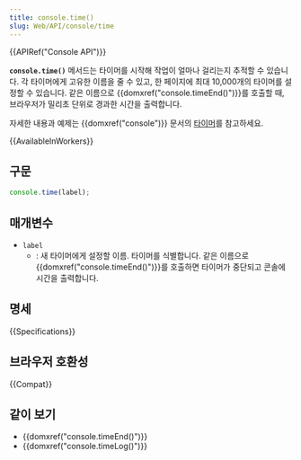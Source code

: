 ```yaml
---
title: console.time()
slug: Web/API/console/time
---
```


{{APIRef("Console API")}}

**`console.time()`** 메서드는 타이머를 시작해 작업이 얼마나 걸리는지 추적할 수 있습니다. 각 타이머에게 고유한 이름을 줄 수 있고, 한 페이지에 최대 10,000개의 타이머를 설정할 수 있습니다. 같은 이름으로 {{domxref("console.timeEnd()")}}를 호출할 때, 브라우저가 밀리초 단위로 경과한 시간을 출력합니다.

자세한 내용과 예제는 {{domxref("console")}} 문서의 [타이머](/ko/docs/Web/API/console#타이머)를 참고하세요.

{{AvailableInWorkers}}

## 구문

```js
console.time(label);
```

## 매개변수

- `label`
  - : 새 타이머에게 설정할 이름. 타이머를 식별합니다. 같은 이름으로 {{domxref("console.timeEnd()")}}를 호출하면 타이머가 중단되고 콘솔에 시간을 출력합니다.

## 명세

{{Specifications}}

## 브라우저 호환성

{{Compat}}

## 같이 보기

- {{domxref("console.timeEnd()")}}
- {{domxref("console.timeLog()")}}
